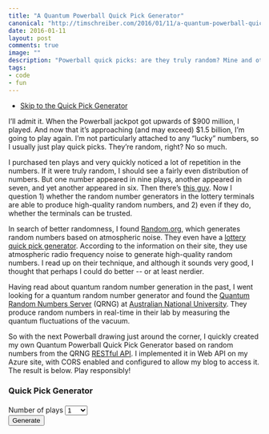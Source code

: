 ```yaml
--- 
title: "A Quantum Powerball Quick Pick Generator"
canonical: "http://timschreiber.com/2016/01/11/a-quantum-powerball-quick-pick-generator.md/"
date: 2016-01-11
layout: post
comments: true
image: ""
description: "Powerball quick picks: are they truly random? Mine and others' observations say no. But thanks to the science of Quantum mechanics, it's now possible to generate truly random picks."
tags:
- code
- fun
---
```


- <a href="#pbForm">Skip to the Quick Pick Generator</a>

I’ll admit it. When the Powerball jackpot got upwards of $900 million, I played. And now that it’s approaching (and may exceed) $1.5 billion, I’m going to play again. I’m not particularly attached to any “lucky” numbers, so I usually just play quick picks. They’re random, right? No so much.

I purchased ten plays and very quickly noticed a lot of repetition in the numbers. If it were truly random, I should see a fairly even distribution of numbers. But one number appeared in nine plays, another appeared in seven, and yet another appeared in six. Then there’s <a href="http://www.lottoreport.com/PBDuplicateQPs.htm" target="_blank">this guy</a>. Now I question 1) whether the random number generators in the lottery terminals are able to produce high-quality random numbers, and 2) even if they do, whether the terminals can be trusted.

In search of better randomness, I found <a href="https://www.random.org/" target="_blank">Random.org</a>, which generates random numbers based on atmospheric noise. They even have a <a href="https://www.random.org/quick-pick/" target="_blank">lottery quick pick generator</a>. According to the information on their site, they use atmospheric radio frequency noise to generate high-quality random numbers. I read up on their technique, and although it sounds very good, I thought that perhaps I could do better -- or at least nerdier.

Having read about quantum random number generation in the past, I went looking for a quantum random number generator and found the <a href="https://qrng.anu.edu.au/" target="_blank">Quantum Random Numbers Server</a> (QRNG) at <a href="http://www.anu.edu.au/" target="_blank">Australian National University</a>. They produce random numbers in real-time in their lab by measuring the quantum fluctuations of the vacuum.

So with the next Powerball drawing just around the corner, I quickly created my own Quantum Powerball Quick Pick Generator based on random numbers from the QRNG <a href="https://qrng.anu.edu.au/API/api-demo.php" target="_blank">RESTful API</a>. I implemented it in Web API on my Azure site, with CORS enabled and configured to allow my blog to access it. The result is below. Play responsibly!

<a name="pbForm"></a>

### Quick Pick Generator ###

<div class="col-xs-12" style="margin-top:20px;">
  <div class="form-group">
    <label>Number of plays</label>
    <select id="selPbPlays" class="form-control">
      <option value="1" selected>1</option>
      <option value="5">5</option>
      <option value="10">10</option>
      <option value="20">20</option>
      <option value="50">50</option>
      <option value="100">100</option>
    </select>
  </div>
  <div>
    <button id="btnPbGenerate" class="btn btn-primary">Generate</button>
  </div>
</div>

<div id="pbResults" class="col-xs-12"></div>

<div class="clearfix"></div>
